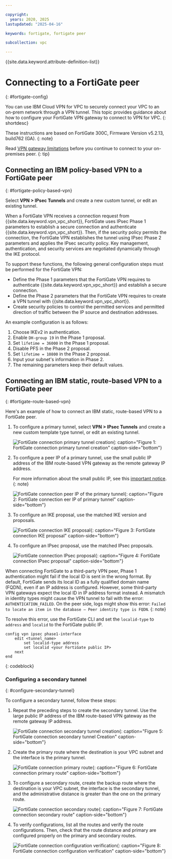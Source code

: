 ```yaml
---

copyright:
  years: 2020, 2025
lastupdated: "2025-04-16"

keywords: fortigate, fortigate peer

subcollection: vpc

---
```


{{site.data.keyword.attribute-definition-list}}

# Connecting to a FortiGate peer
{: #fortigate-config}

You can use IBM Cloud VPN for VPC to securely connect your VPC to an on-prem network through a VPN tunnel. This topic provides guidance about how to configure your FortiGate VPN gateway to connect to VPN for VPC.
{: shortdesc}

These instructions are based on FortiGate 300C, Firmware Version v5.2.13, build762 (GA).
{: note}

Read [VPN gateway limitations](/docs/vpc?topic=vpc-vpn-limitations) before you continue to connect to your on-premises peer.
{: tip}

## Connecting an IBM policy-based VPN to a FortiGate peer
{: #fortigate-policy-based-vpn}

Select **VPN > IPsec Tunnels** and create a new custom tunnel, or edit an existing tunnel.

When a FortiGate VPN receives a connection request from {{site.data.keyword.vpn_vpc_short}}, FortiGate uses IPsec Phase 1 parameters to establish a secure connection and authenticate {{site.data.keyword.vpn_vpc_short}}. Then, if the security policy permits the connection, the FortiGate VPN establishes the tunnel using IPsec Phase 2 parameters and applies the IPsec security policy. Key management, authentication, and security services are negotiated dynamically through the IKE protocol.

To support these functions, the following general configuration steps must be performed for the FortiGate VPN:

* Define the Phase 1 parameters that the FortiGate VPN requires to authenticate {{site.data.keyword.vpn_vpc_short}} and establish a secure connection.
* Define the Phase 2 parameters that the FortiGate VPN requires to create a VPN tunnel with {{site.data.keyword.vpn_vpc_short}}.
* Create security policies to control the permitted services and permitted direction of traffic between the IP source and destination addresses.

An example configuration is as follows:

1. Choose IKEv2 in authentication.
1. Enable `DH-group 19` in the Phase 1 proposal.
1. Set `lifetime = 36000` in the Phase 1 proposal.
1. Disable PFS in the Phase 2 proposal.
1. Set `lifetime = 10800` in the Phase 2 proposal.
1. Input your subnet's information in Phase 2.
1. The remaining parameters keep their default values.

## Connecting an IBM static, route-based VPN to a FortiGate peer
{: #fortigate-route-based-vpn}

Here's an example of how to connect an IBM static, route-based VPN to a FortiGate peer.

1. To configure a primary tunnel, select **VPN > IPsec Tunnels** and create a new custom template type tunnel, or edit an existing tunnel.

   ![FortiGate connection primary tunnel creation](images/vpn-fortigate-create-primary.png){: caption="Figure 1: FortiGate connection primary tunnel creation" caption-side="bottom"}

1. To configure a peer IP of a primary tunnel, use the small public IP address of the IBM route-based VPN gateway as the remote gateway IP address.

   For more information about the small public IP, see this [important notice](/docs/vpc?topic=vpc-using-vpn#important-notice).
   {: note}

   ![FortiGate connection peer IP of the primary tunnel](images/vpn-fortigate-configure-peer-ip.png){: caption="Figure 2: FortiGate connection eer IP of primary tunnel" caption-side="bottom"}

1. To configure an IKE proposal, use the matched IKE version and proposals.

   ![FortiGate connection IKE proposal](images/vpn-fortigate-configure-ike-proposal.png){: caption="Figure 3: FortiGate connection IKE proposal" caption-side="bottom"}

1. To configure an IPsec proposal, use the matched IPsec proposals.

   ![FortiGate connection IPsec proposal](images/vpn-fortigate-configure-ipsec-proposal.png){: caption="Figure 4: FortiGate connection IPsec proposal" caption-side="bottom"}

When connecting FortiGate to a third-party VPN peer, Phase 1 authentication might fail if the local ID is sent in the wrong format. By default, FortiGate sends its local ID as a fully qualified domain name (FQDN), even if an IP address is configured. However, some third-party VPN gateways expect the local ID in IP address format instead. A mismatch in identity types might cause the VPN tunnel to fail with the error: `AUTHENTICATION_FAILED`. On the peer side, logs might show this error: `Failed to locate an item in the database – Peer identity type is FQDN`.
{: note}

To resolve this error, use the FortiGate CLI and set the `localid-type` to `address` and `localid` to the FortiGate public IP.

```text
config vpn ipsec phase1-interface
    edit <tunnel_name>
        set localid-type address
        set localid <your FortiGate public IP>
    next
end
```
{: codeblock}

### Configuring a secondary tunnel
{: #configure-secondary-tunnel}

To configure a secondary tunnel, follow these steps:

1. Repeat the preceding steps to create the secondary tunnel. Use the large public IP address of the IBM route-based VPN gateway as the remote gateway IP address.

   ![FortiGate connection secondary tunnel creation](images/vpn-fortigate-configure-secondary.png){: caption="Figure 5: FortiGate connection secondary tunnel Creation" caption-side="bottom"}

1. Create the primary route where the destination is your VPC subnet and the interface is the primary tunnel.

   ![FortiGate connection primary route](images/vpn-fortigate-configure-primary-route.png){: caption="Figure 6: FortiGate connection primary route" caption-side="bottom"}

1. To configure a secondary route, create the backup route where the destination is your VPC subnet, the interface is the secondary tunnel, and the administrative distance is greater than the one on the primary route.

   ![FortiGate connection secondary route](images/vpn-fortigate-configure-secondary-route.png){: caption="Figure 7: FortiGate connection secondary route" caption-side="bottom"}

1. To verify configurations, list all the routes and verify the route configurations. Then, check that the route distance and primary are configured properly on the primary and secondary routes.

   ![FortiGate connection configuration verification](images/vpn-fortigate-route-summary.png){: caption="Figure 8: FortiGate connection configuration verification" caption-side="bottom"}
